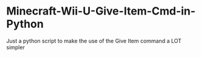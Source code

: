 # Minecraft-Wii-U-Give-Item-Cmd-in-Python
Just a python script to make the use of the Give Item command a LOT simpler
